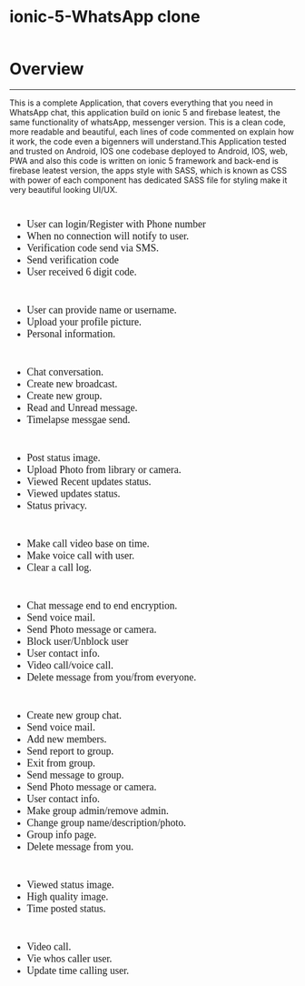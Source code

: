 # ionic-5-WhatsApp clone
<div style="text-align: center;">
        <img src="image/Inline-review.png" alt="">
</div>

# Overview

<hr>
    
This is a complete Application, that covers everything that you need in WhatsApp chat, this application build on ionic 5 and firebase leatest, the same functionality of whatsApp, messenger version. This is a clean code, more readable and beautiful, each lines of code commented on explain how it work, the code even a bigenners will understand.This Application tested and trusted on Android, IOS one codebase deployed to Android, IOS, web, PWA and also this code is written on ionic 5 framework and back-end is firebase leatest version, the apps style with SASS, which is known as CSS with power of each component has dedicated SASS file for styling make it very beautiful looking UI/UX.

   <div class="image01">
        <div style="text-align: center;">
            <img src="image/01.png" alt="">
        </div>
        <div style="font-size: large; font-family: Georgia, 'Times New Roman', Times, serif; padding-top: 10px;">
            <ul>
                <li>User can login/Register with Phone number</li>
                <li>When no connection will notify to user.</li>
                <li>Verification code send via SMS.</li>
                <li>Send verification code</li>
                <li>User received 6 digit code. </li>
            </ul>
        </div>
    </div>
    <div class="image02">
        <div style="text-align: center;">
            <img src="image/02.png" alt="">
        </div>
        <div style="font-size: large; font-family: Georgia, 'Times New Roman', Times, serif; padding-top: 10px;">
            <ul>
                <li>User can provide name or username.</li>
                <li>Upload your profile picture.</li>
                <li>Personal information.</li>
            </ul>
        </div>
    </div>
    <div class="image03">
        <div style="text-align: center;">
            <img src="image/03.png" alt="">
        </div>
        <div style="font-size: large; font-family: Georgia, 'Times New Roman', Times, serif; padding-top: 10px;">
            <ul>
                <li>Chat conversation.</li>
                <li>Create new broadcast.</li>
                <li>Create new group.</li>
                <li>Read and Unread message.</li>
                <li>Timelapse messgae send.</li>
            </ul>
        </div>
    </div>
    <div class="image04">
        <div style="text-align: center;">
            <img src="image/04.png" alt="">
        </div>
        <div style="font-size: large; font-family: Georgia, 'Times New Roman', Times, serif; padding-top: 10px;">
            <ul>
                <li>Post status image.</li>
                <li>Upload Photo from library or camera.</li>
                <li>Viewed Recent updates status.</li>
                <li>Viewed updates status.</li>
                <li>Status privacy.</li>
            </ul>
        </div>
    </div>
    <div class="image05">
        <div style="text-align: center;">
            <img src="image/05.png" alt="">
        </div>
        <div style="font-size: large; font-family: Georgia, 'Times New Roman', Times, serif; padding-top: 10px;">
            <ul>
                <li>Make call video base on time.</li>
                <li>Make voice call with user.</li>
                <li>Clear a call log.</li>
            </ul>
        </div>
    </div>
    <div class="image06">
        <div style="text-align: center;">
            <img src="image/06.png" alt="">
        </div>
        <div style="font-size: large; font-family: Georgia, 'Times New Roman', Times, serif; padding-top: 10px;">
            <ul>
                <li>Chat message end to end encryption.</li>
                <li>Send voice mail.</li>
                <li>Send Photo message or camera.</li>
                <li>Block user/Unblock user</li>
                <li>User contact info.</li>
                <li>Video call/voice call.</li>
                <li>Delete message from you/from everyone.</li>
            </ul>
        </div>
    </div>
    <div class="image07">
        <div style="text-align: center;">
            <img src="image/07.png" alt="">
        </div>
        <div style="font-size: large; font-family: Georgia, 'Times New Roman', Times, serif; padding-top: 10px;">
            <ul>
                <li>Create new group chat.</li>
                <li>Send voice mail.</li>
                <li>Add new members.</li>
                <li>Send report to group.</li>
                <li>Exit from group.</li>
                <li>Send message to group.</li>
                <li>Send Photo message or camera.</li>
                <li>User contact info.</li>
                <li>Make group admin/remove admin.</li>
                <li>Change group name/description/photo.</li>
                <li>Group info page.</li>
                <li>Delete message from you.</li>
            </ul>
        </div>
    </div>
    <div class="image08">
        <div style="text-align: center;">
            <img src="image/08.png" alt="">
        </div>
        <div style="font-size: large; font-family: Georgia, 'Times New Roman', Times, serif; padding-top: 10px;">
            <ul>
                <li>Viewed status image.</li>
                <li>High quality image.</li>
                <li>Time posted status.</li>
            </ul>
        </div>
    </div>
    <div class="image09">
        <div style="text-align: center;">
            <img src="image/09.png" alt="">
        </div>
        <div style="font-size: large; font-family: Georgia, 'Times New Roman', Times, serif; padding-top: 10px;">
            <ul>
                <li>Video call.</li>
                <li>Vie whos caller user.</li>
                <li>Update time calling user.</li>
            </ul>
        </div>
    </div>
    <div class="image10">
        <div style="text-align: center;">
            <img src="image/10.png" alt="">
        </div>
    </div>
